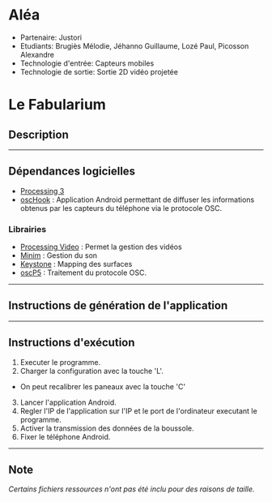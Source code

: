 # Aléa

- Partenaire: Justori
- Etudiants: Brugiès Mélodie, Jéhanno Guillaume, Lozé Paul, Picosson Alexandre
- Technologie d'entrée: Capteurs mobiles
- Technologie de sortie: Sortie 2D vidéo projetée

# Le Fabularium

## Description

***

## Dépendances logicielles

* [Processing 3](https://processing.org/)
* [oscHook](https://play.google.com/store/apps/details?id=com.hollyhook.oscHook) : Application Android permettant de diffuser les informations obtenus par les capteurs du téléphone via le protocole OSC.

### Librairies
* [Processing Video](https://processing.org:8443/reference/libraries/video/index.html) : Permet la gestion des vidéos
* [Minim](http://code.compartmental.net/tools/minim/) : Gestion du son
* [Keystone](http://www.deadpixel.ca/keystone/) : Mapping des surfaces
* [oscP5](http://www.sojamo.de/libraries/oscP5/) : Traitement du protocole OSC.

***

## Instructions de génération de l'application

***

## Instructions d'exécution

1. Executer le programme.
2. Charger la configuration avec la touche 'L'.
  - On peut recalibrer les paneaux avec la touche 'C'
3. Lancer l'application Android.
  1. Regler l'IP de l'application sur l'IP et le port de l'ordinateur executant le programme.
  2. Activer la transmission des données de la boussole.
4. Fixer le téléphone Android.

***

## Note
*Certains fichiers ressources n'ont pas été inclu pour des raisons de taille.*
